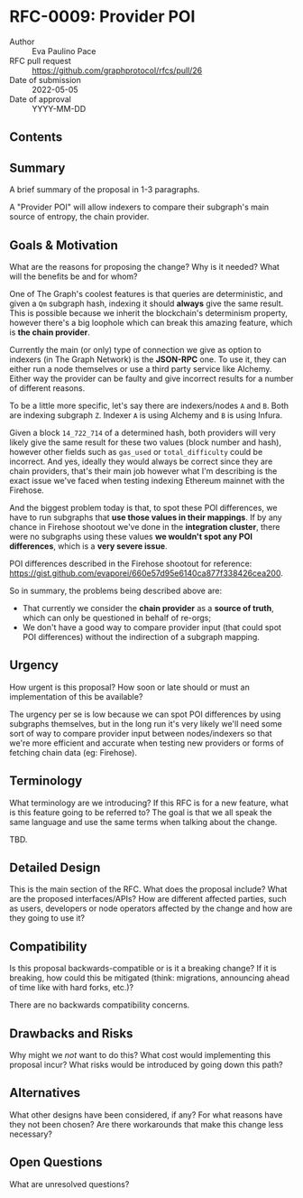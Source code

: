 # RFC-0009: Provider POI

<dl>
  <dt>Author</dt>
  <dd>Eva Paulino Pace</dd>

  <dt>RFC pull request</dt>
  <dd><a href="https://github.com/graphprotocol/rfcs/pull/26">https://github.com/graphprotocol/rfcs/pull/26</a></dd>

  <dt>Date of submission</dt>
  <dd>2022-05-05</dd>

  <dt>Date of approval</dt>
  <dd>YYYY-MM-DD</dd>
</dl>

## Contents

<!-- toc -->

## Summary

A brief summary of the proposal in 1-3 paragraphs.

A "Provider POI" will allow indexers to compare their subgraph's main source of
entropy, the chain provider.

## Goals & Motivation

What are the reasons for proposing the change? Why is it needed? What will the
benefits be and for whom?

One of The Graph's coolest features is that queries are deterministic, and
given a `Qm` subgraph hash, indexing it should **always** give the same result.
This is possible because we inherit the blockchain's determinism property,
however there's a big loophole which can break this amazing feature, which is
**the chain provider**.

Currently the main (or only) type of connection we give as option to indexers
(in The Graph Network) is the **JSON-RPC** one. To use it, they can either run a
node themselves or use a third party service like Alchemy. Either way the
provider can be faulty and give incorrect results for a number of different
reasons.

To be a little more specific, let's say there are indexers/nodes `A` and `B`.
Both are indexing subgraph `Z`. Indexer `A` is using Alchemy and `B` is using
Infura.

Given a block `14_722_714` of a determined hash, both providers will very
likely give the same result for these two values (block number and hash),
however other fields such as `gas_used` or `total_difficulty` could be
incorrect. And yes, ideally they would always be correct since they are chain
providers, that's their main job however what I'm describing is the exact
issue we've faced when testing indexing Ethereum mainnet with the Firehose.

And the biggest problem today is that, to spot these POI differences, we have
to run subgraphs that **use those values in their mappings**. If by any chance
in Firehose shootout we've done in the **integration cluster**, there were no
subgraphs using these values **we wouldn't spot any POI differences**, which
is a **very severe issue**.

POI differences described in the Firehose shootout for reference:
https://gist.github.com/evaporei/660e57d95e6140ca877f338426cea200.

So in summary, the problems being described above are:

- That currently we consider the **chain provider** as a **source of truth**,
 which can only be questioned in behalf of re-orgs;
- We don't have a good way to compare provider input (that could spot POI
 differences) without the indirection of a subgraph mapping.

## Urgency

How urgent is this proposal? How soon or late should or must an implementation
of this be available?

The urgency per se is low because we can spot POI differences by using
subgraphs themselves, but in the long run it's very likely we'll need some sort
of way to compare provider input between nodes/indexers so that we're more
efficient and accurate when testing new providers or forms of fetching chain
data (eg: Firehose).

## Terminology

What terminology are we introducing? If this RFC is for a new feature, what is
this feature going to be referred to? The goal is that we all speak the same
language and use the same terms when talking about the change.

TBD.

## Detailed Design

This is the main section of the RFC. What does the proposal include? What are
the proposed interfaces/APIs? How are different affected parties, such as users,
developers or node operators affected by the change and how are they going to
use it?

## Compatibility

Is this proposal backwards-compatible or is it a breaking change? If it is
breaking, how could this be mitigated (think: migrations, announcing ahead of
time like with hard forks, etc.)?

There are no backwards compatibility concerns.

## Drawbacks and Risks

Why might we _not_ want to do this? What cost would implementing this proposal
incur? What risks would be introduced by going down this path?

## Alternatives

What other designs have been considered, if any? For what reasons have they not
been chosen? Are there workarounds that make this change less necessary?

## Open Questions

What are unresolved questions?
